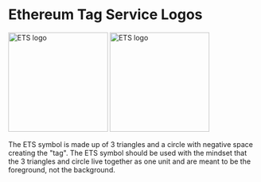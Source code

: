 # Ethereum Tag Service Logos

<img alt="ETS logo" src="https://raw.githubusercontent.com/ethereum-tag-service/logos/master/ets-white.svg?token=GHSAT0AAAAAABHJTBZS5XJZ6S3GAH552VVOYQBSMCQ#gh-dark-mode-only" width="200">
<img alt="ETS logo" src="https://raw.githubusercontent.com/ethereum-tag-service/logos/master/ets.svg?token=GHSAT0AAAAAABHJTBZTTTFR3DC3MXKY732CYQBSKWA#gh-light-mode-only" width="200">

The ETS symbol is made up of 3 triangles and a circle with negative space creating the "tag". The ETS symbol should be used with the mindset that the 3 triangles and circle live together as one unit and are meant to be the foreground, not the background.
